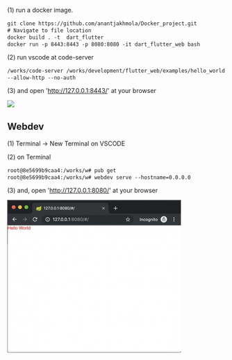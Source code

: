 (1) run a docker image.
 
```
git clone https://github.com/anantjakhmola/Docker_project.git
# Navigate to file location 
docker build . -t  dart_flutter
docker run -p 8443:8443 -p 8080:8080 -it dart_flutter_web bash
```

(2) run vscode at code-server

```
/works/code-server /works/development/flutter_web/examples/hello_world  --allow-http --no-auth
```

(3) and open 'http://127.0.0.1:8443/' at your browser 

![](../root_page.jpg)


## Webdev


(1) Terminal -> New Terminal on VSCODE

(2) on Terminal

```
root@8e5699b9caa4:/works/w# pub get
root@8e5699b9caa4:/works/w# webdev serve --hostname=0.0.0.0
```

(3) and, open 'http://127.0.0.1:8080/' at your browser

![](sample_web.jpg)

